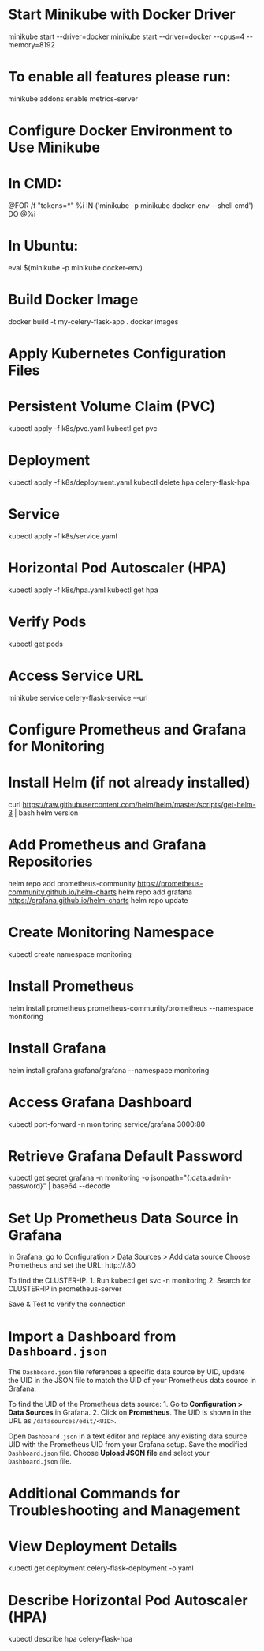 # Start Minikube with Docker Driver
minikube start --driver=docker
minikube start --driver=docker --cpus=4 --memory=8192

# To enable all features please run:
minikube addons enable metrics-server

# Configure Docker Environment to Use Minikube
# In CMD:
@FOR /f "tokens=*" %i IN ('minikube -p minikube docker-env --shell cmd') DO @%i
# In Ubuntu:
eval $(minikube -p minikube docker-env)

# Build Docker Image
docker build -t my-celery-flask-app .
docker images

# Apply Kubernetes Configuration Files
# Persistent Volume Claim (PVC)
kubectl apply -f k8s/pvc.yaml
kubectl get pvc

# Deployment
kubectl apply -f k8s/deployment.yaml
kubectl delete hpa celery-flask-hpa

# Service
kubectl apply -f k8s/service.yaml

# Horizontal Pod Autoscaler (HPA)
kubectl apply -f k8s/hpa.yaml
kubectl get hpa

# Verify Pods
kubectl get pods

# Access Service URL
minikube service celery-flask-service --url

# Configure Prometheus and Grafana for Monitoring
# Install Helm (if not already installed)
curl https://raw.githubusercontent.com/helm/helm/master/scripts/get-helm-3 | bash
helm version

# Add Prometheus and Grafana Repositories
helm repo add prometheus-community https://prometheus-community.github.io/helm-charts
helm repo add grafana https://grafana.github.io/helm-charts
helm repo update

# Create Monitoring Namespace
kubectl create namespace monitoring

# Install Prometheus
helm install prometheus prometheus-community/prometheus --namespace monitoring

# Install Grafana
helm install grafana grafana/grafana --namespace monitoring

# Access Grafana Dashboard
kubectl port-forward -n monitoring service/grafana 3000:80

# Retrieve Grafana Default Password
kubectl get secret grafana -n monitoring -o jsonpath="{.data.admin-password}" | base64 --decode

# Set Up Prometheus Data Source in Grafana
In Grafana, go to Configuration > Data Sources > Add data source
Choose Prometheus and set the URL: http://<CLUSTER-IP>:80 

To find the CLUSTER-IP:
    1. Run kubectl get svc -n monitoring
    2. Search for CLUSTER-IP in prometheus-server

Save & Test to verify the connection

# Import a Dashboard from `Dashboard.json`
The `Dashboard.json` file references a specific data source by UID, update the UID in the JSON file to match the UID of your Prometheus data source in Grafana:

To find the UID of the Prometheus data source:
    1. Go to **Configuration > Data Sources** in Grafana.
    2. Click on **Prometheus**. The UID is shown in the URL as `/datasources/edit/<UID>`.

Open `Dashboard.json` in a text editor and replace any existing data source UID with the Prometheus UID from your Grafana setup.
Save the modified `Dashboard.json` file.
Choose **Upload JSON file** and select your `Dashboard.json` file.

# Additional Commands for Troubleshooting and Management

# View Deployment Details
kubectl get deployment celery-flask-deployment -o yaml

# Describe Horizontal Pod Autoscaler (HPA)
kubectl describe hpa celery-flask-hpa
